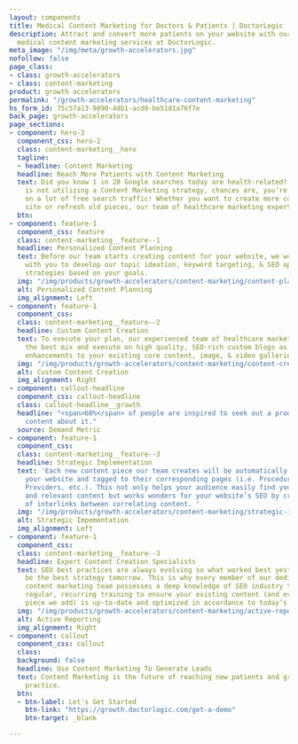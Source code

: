 ```yaml
---
layout: components
title: Medical Content Marketing for Doctors & Patients | DoctorLogic
description: Attract and convert more patients on your website with our highly valuable
  medical content marketing services at DoctorLogic.
meta_image: "/img/meta/growth-accelerators.jpg"
nofollow: false
page_class:
- class: growth-accelerators
- class: content-marketing
product: growth accelerators
permalink: "/growth-accelerators/healthcare-content-marketing"
hs_form_id: 75c57a13-9090-4db1-acd0-be51d1a76f7e
back_page: growth-accelerators
page_sections:
- component: hero-2
  component_css: hero-2
  class: content-marketing__hero
  tagline:
  - headline: Content Marketing
  headline: Reach More Patients with Content Marketing
  text: Did you know 1 in 20 Google searches today are health-related? If your practice
    is not utilizing a Content Marketing strategy, chances are, you’re missing out
    on a lot of free search traffic! Whether you want to create more content for your
    site or refresh old pieces, our team of healthcare marketing experts has you covered.
  btn: 
- component: feature-1
  component_css: feature
  class: content-marketing__feature--1
  headline: Personalized Content Planning
  text: Before our team starts creating content for your website, we work closely
    with you to develop our topic ideation, keyword targeting, & SEO optimization
    strategies based on your goals.
  img: "/img/products/growth-accelerators/content-marketing/content-planning.jpg"
  alt: Personalized Content Planning
  img_alignment: Left
- component: feature-1
  component_css: 
  class: content-marketing__feature--2
  headline: Custom Content Creation
  text: To execute your plan, our experienced team of healthcare marketers will determine
    the best mix and execute on high quality, SEO-rich custom blogs as well as new
    enhancements to your existing core content, image, & video galleries.
  img: "/img/products/growth-accelerators/content-marketing/content-creation.jpg"
  alt: Custom Content Creation
  img_alignment: Right
- component: callout-headline
  component_css: callout-headline
  class: callout-headline__growth
  headline: "<span>60%</span> of people are inspired to seek out a product after reading
    content about it."
  source: Demand Metric
- component: feature-1
  component_css: 
  class: content-marketing__feature--3
  headline: Strategic Implementation
  text: 'Each new content piece our team creates will be automatically published to
    your website and tagged to their corresponding pages (i.e. Procedures, Specials,
    Providers, etc.). This not only helps your audience easily find your most recent
    and relevant content but works wonders for your website’s SEO by creating a web
    of interlinks between correlating content. '
  img: "/img/products/growth-accelerators/content-marketing/strategic-implementation.jpg"
  alt: Strategic Impementation
  img_alignment: Left
- component: feature-1
  component_css: 
  class: content-marketing__feature--3
  headline: Expert Content Creation Specialists
  text: SEO best practices are always evolving so what worked best yesterday may not
    be the best strategy tomorrow. This is why every member of our dedicated, in-house
    content marketing team possesses a deep knowledge of SEO industry trends and receives
    regular, recurring training to ensure your existing content (and every new content
    piece we add) is up-to-date and optimized in accordance to today’s standards.
  img: "/img/products/growth-accelerators/content-marketing/active-reporting.jpg"
  alt: Active Reporting
  img_alignment: Right
- component: callout
  component_css: callout
  class: 
  background: false
  headline: Use Content Marketing To Generate Leads
  text: Content Marketing is the future of reaching new patients and growing your
    practice.
  btn:
  - btn-label: Let's Get Started
    btn-link: "https://growth.doctorlogic.com/get-a-demo"
    btn-target: _blank

---
```

